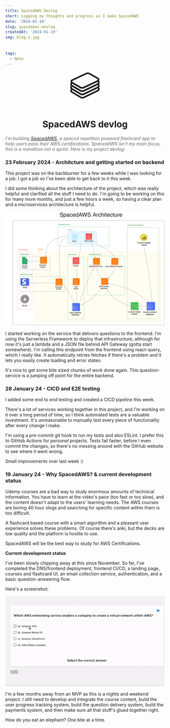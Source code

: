 ```yaml
---
title: SpacedAWS Devlog
short: Logging my thoughts and progress as I make SpacedAWS 
date: '2024-01-19'
slug: spacedaws-devlog
createdAt: '2024-01-19'
img: blog-2.jpg


tags:
  - Note
---
```




<div align="center">
    <img src="/images/spacedaws/spacedaws.png" style="padding-bottom: 20px;" width="100" alt="SpacedAWS logo">
    <!-- # SpacedAWS devlog -->
    <h1>SpacedAWS devlog</h1>
</div>



<p style="color:DimGray;"><i>
I'm building <a href="https://spacedaws.com" target="_blank" rel="noopener noreferrer">SpacedAWS</a>, a spaced repetition powered flashcard app to help users pass their AWS certifications. SpacedAWS isn't my main focus, this is a marathon not a sprint. Here is my project devlog:</i>


</p>

### 23 February 2024 - Architcture and getting started on backend

This project was on the backburner for a few weeks while I was looking for a job. I got a job so I've been able to get back to it this week.

I did some thinking about the architecture of the project, which was really helpful and clarified all the stuff I need to do. I'm going to be working on this for many more months, and just a few hours a week, so having a clear plan and a microservices architecture is helpful.

<img src="/images/spacedaws/spacedAWS-architecture-1.png" alt="spacedaws architecture diagram">


I started working on the service that delivers questions to the frontend. I'm using the Serverless Framework to deploy that infrastructure, although for now it's just a lambda and a JSON file behind API Gateway (gotta start somewhere). I'm calling this endpoint from the frontend using react-query, which I really like. It automatically retries fetches if there's a problem and it lets you easily create loading and error states. 

It's nice to get some bite sized chunks of work done again. This question-service is a jumping off point for the entire backend. 



### 28 January 24 - CICD and E2E testing
I added some end to end testing and created a CICD pipeline this week. 

There's a lot of services working together in this project, and I'm working on it over a long period of time, so I think automated tests are a valuable investment. It's unreasonable to manually test every piece of functionality after every change I make. 

I'm using a pre-commit git hook to run my tests and also ESLint. I prefer this to GitHub Actions for *personal* projects. Tests fail faster, before I even commit the changes, so there's no messing around with the GitHub website to see where it went wrong. 

Small improvements over last week :)


### 19 January 24 - Why SpacedAWS? & current development status

Udemy courses are a bad way to study enormous amounts of technical information. You have to learn at the video's pace (too fast or too slow), and the content doesn't adapt to the users' learning needs. The AWS courses are boring 40 hour slogs and searching for specific content within them is too difficult. 

A flashcard based course with a smart algorithm and a pleasant user experience solves these problems. Of course there's anki, but the decks are low quality and the platform is hostile to use. 

SpacedAWS will be the best way to study for AWS Certifications. 


**Current development status**

I've been slowly chipping away at this since November. So far, I've completed the DNS/frontend deployment, frontend CI/CD, a landing page, courses and flashcard UI, an email collection service, authentication, and a basic question-answering flow. 

Here's a screenshot:

<img src="/images/spacedaws/spacedAWS-demo-1.gif" alt="spacedaws current progress">

I'm a few months away from an MVP as this is a nights and weekend project. I still need to develop and integrate the course content, build the user progress tracking system, build the question delivery system, build the payments system, and then make sure all that stuff's glued together right.

How do you eat an elephant? One bite at a time. 



